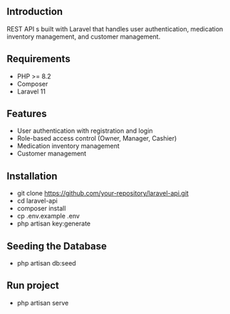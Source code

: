 
## Introduction

REST API s built with Laravel that handles user authentication, medication inventory management, and customer management.

## Requirements

- PHP >= 8.2
- Composer
- Laravel 11

## Features

- User authentication with registration and login
- Role-based access control (Owner, Manager, Cashier)
- Medication inventory management
- Customer management

## Installation

- git clone https://github.com/your-repository/laravel-api.git
- cd laravel-api
- composer install
- cp .env.example .env
- php artisan key:generate

## Seeding the Database

- php artisan db:seed

## Run project

- php artisan serve












